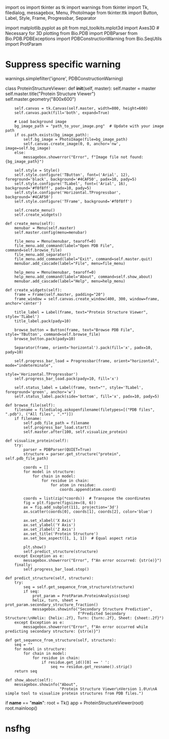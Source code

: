 import os
import tkinter as tk
import warnings
from tkinter import Tk, filedialog, messagebox, Menu, PhotoImage
from tkinter.ttk import Button, Label, Style, Frame, Progressbar, Separator

import matplotlib.pyplot as plt
from mpl_toolkits.mplot3d import Axes3D  # Necessary for 3D plotting
from Bio.PDB import PDBParser
from Bio.PDB.PDBExceptions import PDBConstructionWarning
from Bio.SeqUtils import ProtParam

# Suppress specific warning
warnings.simplefilter('ignore', PDBConstructionWarning)


class ProteinStructureViewer:
    def __init__(self, master):
        self.master = master
        self.master.title("Protein Structure Viewer")
        self.master.geometry("800x600")

        self.canvas = tk.Canvas(self.master, width=800, height=600)
        self.canvas.pack(fill='both', expand=True)

        # Load background image
        bg_image_path = "path_to_your_image.png"  # Update with your image path
        if os.path.exists(bg_image_path):
            self.bg_image = PhotoImage(file=bg_image_path)
            self.canvas.create_image(0, 0, anchor='nw', image=self.bg_image)
        else:
            messagebox.showerror("Error", f"Image file not found: {bg_image_path}")

        self.style = Style()
        self.style.configure('TButton', font=('Arial', 12), foreground='black', background='#4CAF50', padx=10, pady=5)
        self.style.configure('TLabel', font=('Arial', 16), background='#f0f8ff', padx=10, pady=5)
        self.style.configure('Horizontal.TProgressbar', background='#4CAF50')
        self.style.configure('TFrame', background='#f0f8ff')

        self.create_menu()
        self.create_widgets()

    def create_menu(self):
        menubar = Menu(self.master)
        self.master.config(menu=menubar)

        file_menu = Menu(menubar, tearoff=0)
        file_menu.add_command(label="Open PDB File", command=self.browse_file)
        file_menu.add_separator()
        file_menu.add_command(label="Exit", command=self.master.quit)
        menubar.add_cascade(label="File", menu=file_menu)

        help_menu = Menu(menubar, tearoff=0)
        help_menu.add_command(label="About", command=self.show_about)
        menubar.add_cascade(label="Help", menu=help_menu)

    def create_widgets(self):
        frame = Frame(self.master, padding="20")
        frame_window = self.canvas.create_window(400, 300, window=frame, anchor='center')

        title_label = Label(frame, text="Protein Structure Viewer", style='TLabel')
        title_label.pack(pady=10)

        browse_button = Button(frame, text="Browse PDB File", style='TButton', command=self.browse_file)
        browse_button.pack(pady=10)

        Separator(frame, orient='horizontal').pack(fill='x', padx=10, pady=10)

        self.progress_bar_load = Progressbar(frame, orient="horizontal", mode="indeterminate",
                                             style='Horizontal.TProgressbar')
        self.progress_bar_load.pack(pady=10, fill='x')

        self.status_label = Label(frame, text="", style='TLabel', foreground='green', anchor='w')
        self.status_label.pack(side='bottom', fill='x', padx=10, pady=5)

    def browse_file(self):
        filename = filedialog.askopenfilename(filetypes=[("PDB files", ".pdb"), ("All files", ".*")])
        if filename:
            self.pdb_file_path = filename
            self.progress_bar_load.start()
            self.master.after(100, self.visualize_protein)

    def visualize_protein(self):
        try:
            parser = PDBParser(QUIET=True)
            structure = parser.get_structure("protein", self.pdb_file_path)

            coords = []
            for model in structure:
                for chain in model:
                    for residue in chain:
                        for atom in residue:
                            coords.append(atom.coord)

            coords = list(zip(*coords))  # Transpose the coordinates
            fig = plt.figure(figsize=(8, 6))
            ax = fig.add_subplot(111, projection='3d')
            ax.scatter(coords[0], coords[1], coords[2], color='blue')

            ax.set_xlabel('X Axis')
            ax.set_ylabel('Y Axis')
            ax.set_zlabel('Z Axis')
            ax.set_title('Protein Structure')
            ax.set_box_aspect([1, 1, 1])  # Equal aspect ratio

            plt.show()
            self.predict_structure(structure)
        except Exception as e:
            messagebox.showerror("Error", f"An error occurred: {str(e)}")
        finally:
            self.progress_bar_load.stop()

    def predict_structure(self, structure):
        try:
            seq = self.get_sequence_from_structure(structure)
            if seq:
                prot_param = ProtParam.ProteinAnalysis(seq)
                helix, turn, sheet = prot_param.secondary_structure_fraction()
                messagebox.showinfo("Secondary Structure Prediction",
                                    f"Predicted Secondary Structure:\nHelix: {helix:.2f}, Turn: {turn:.2f}, Sheet: {sheet:.2f}")
        except Exception as e:
            messagebox.showerror("Error", f"An error occurred while predicting secondary structure: {str(e)}")

    def get_sequence_from_structure(self, structure):
        seq = ""
        for model in structure:
            for chain in model:
                for residue in chain:
                    if residue.get_id()[0] == ' ':
                        seq += residue.get_resname().strip()
        return seq

    def show_about(self):
        messagebox.showinfo("About",
                            "Protein Structure Viewer\nVersion 1.0\n\nA simple tool to visualize protein structures from PDB files.")


if __name__ == "__main__":
    root = Tk()
    app = ProteinStructureViewer(root)
    root.mainloop()
# nsfhg
